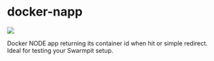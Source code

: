 # docker-napp

[![](https://images.microbadger.com/badges/version/nohaapav/napp.svg)](http://microbadger.com/images/nohaapav/napp "Get your own version badge on microbadger.com")

Docker NODE app returning its container id when hit or simple redirect. Ideal for testing your Swarmpit setup.


